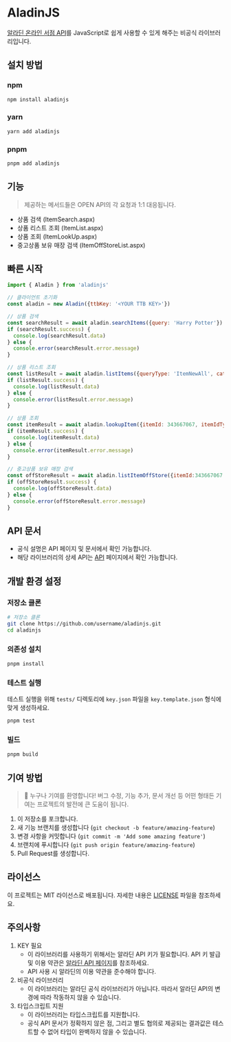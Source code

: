 # AladinJS

[알라딘 온라인 서점 API](https://www.aladin.co.kr/ttb/apiguide.aspx)를 JavaScript로 쉽게 사용할 수 있게 해주는 비공식 라이브러리입니다.

## 설치 방법
### npm
```bash
npm install aladinjs
```
### yarn
```bash
yarn add aladinjs
```
### pnpm
```bash
pnpm add aladinjs
```

## 기능
> 제공하는 메서드들은 OPEN API의 각 요청과 1:1 대응됩니다.
- 상품 검색 (ItemSearch.aspx)
- 상품 리스트 조회 (ItemList.aspx)
- 상품 조회 (ItemLookUp.aspx)
- 중고상품 보유 매장 검색 (ItemOffStoreList.aspx)

## 빠른 시작

```javascript
import { Aladin } from 'aladinjs'

// 클라이언트 초기화
const aladin = new Aladin({ttbKey: '<YOUR TTB KEY>'})

// 상품 검색
const searchResult = await aladin.searchItems({query: 'Harry Potter'})
if (searchResult.success) {
  console.log(searchResult.data)
} else {
  console.error(searchResult.error.message)
}

// 상품 리스트 조회
const listResult = await aladin.listItems({queryType: 'ItemNewAll', categoryId: 57923 })
if (listResult.success) {
  console.log(listResult.data)
} else {
  console.error(listResult.error.message)
}

// 상품 조회
const itemResult = await aladin.lookupItem({itemId: 343667067, itemIdType: 'ItemId'})
if (itemResult.success) {
  console.log(itemResult.data)
} else {
  console.error(itemResult.error.message)
}

// 중고상품 보유 매장 검색
const offStoreResult = await aladin.listItemOffStore({itemId:343667067 , itemIdType: "ItemId"})
if (offStoreResult.success) {
  console.log(offStoreResult.data)
} else {
  console.error(offStoreResult.error.message)
}
```

## API 문서
- 공식 설명은 API 페이지 및 문서에서 확인 가능합니다.
- 해당 라이브러리의 상세 API는 [API](docs/API.md) 페이지에서 확인 가능합니다.

## 개발 환경 설정
### 저장소 클론
```bash
# 저장소 클론
git clone https://github.com/username/aladinjs.git
cd aladinjs
```

### 의존성 설치
```bash
pnpm install
```

### 테스트 실행
테스트 실행을 위해 `tests/` 디렉토리에 `key.json` 파일을 `key.template.json` 형식에 맞게 생성하세요.
```bash
pnpm test
```

### 빌드
```bash
pnpm build
```

## 기여 방법
> 🎉 누구나 기여를 환영합니다! 버그 수정, 기능 추가, 문서 개선 등 어떤 형태든 기여는 프로젝트의 발전에 큰 도움이 됩니다.
1. 이 저장소를 포크합니다.
2. 새 기능 브랜치를 생성합니다 (`git checkout -b feature/amazing-feature`)
3. 변경 사항을 커밋합니다 (`git commit -m 'Add some amazing feature'`)
4. 브랜치에 푸시합니다 (`git push origin feature/amazing-feature`)
5. Pull Request를 생성합니다.

## 라이선스

이 프로젝트는 MIT 라이선스로 배포됩니다. 자세한 내용은 [LICENSE](LICENSE) 파일을 참조하세요.

## 주의사항
1. KEY 필요 
    - 이 라이브러리를 사용하기 위해서는 알라딘 API 키가 필요합니다. API 키 발급 및 이용 약관은 [알라딘 API 페이지](https://www.aladin.co.kr/ttb/apiguide.aspx)를 참조하세요.
    - API 사용 시 알라딘의 이용 약관을 준수해야 합니다.
2. 비공식 라이브러리
    - 이 라이브러리는 알라딘 공식 라이브러리가 아닙니다. 따라서 알라딘 API의 변경에 따라 작동하지 않을 수 있습니다.
3. 타입스크립트 지원
    - 이 라이브러리는 타입스크립트를 지원합니다. 
    - 공식 API 문서가 정확하지 않은 점, 그리고 별도 협의로 제공되는 결과값은 테스트할 수 없어 타입이 완벽하지 않을 수 있습니다.
